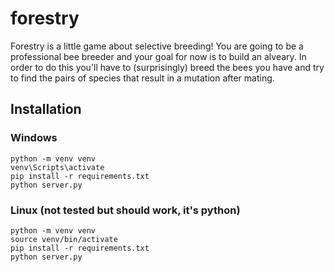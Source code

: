 # forestry
Forestry is a little game about selective breeding!
You are going to be a professional bee breeder and your goal for now is to build an alveary.
In order to do this you'll have to (surprisingly) breed the bees you have and try to find the pairs of species that result in a mutation after mating.

## Installation
### Windows
```
python -m venv venv
venv\Scripts\activate
pip install -r requirements.txt
python server.py
```
### Linux (not tested but should work, it's python)
```
python -m venv venv
source venv/bin/activate
pip install -r requirements.txt
python server.py
```
